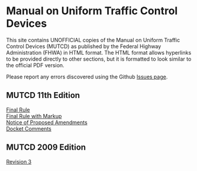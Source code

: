 # Manual on Uniform Traffic Control Devices
This site contains UNOFFICIAL copies of the Manual on Uniform Traffic Control Devices (MUTCD) as published by the Federal Highway Administration (FHWA) in HTML format. The HTML format allows hyperlinks to be provided directly to other sections, but it is formatted to look similar to the official PDF version.  
  
Please report any errors discovered using the Github [Issues page](https://github.com/gault00/mutcd/issues).

## MUTCD 11th Edition
[Final Rule](wwwroot/mutcd-11th/final-rule/Text/part1a.xhtml)  
[Final Rule with Markup](wwwroot/mutcd-11th/final-rule-markup/Text/part1a.xhtml)  
[Notice of Proposed Amendments](wwwroot/mutcd-11th/npa/Text/part1a.xhtml)  
[Docket Comments](wwwroot/mutcd-11th/npa-comments/Comment%20Details.html)

## MUTCD 2009 Edition
[Revision 3](wwwroot/mutcd-2009/rev3/Text/part1a.xhtml)
